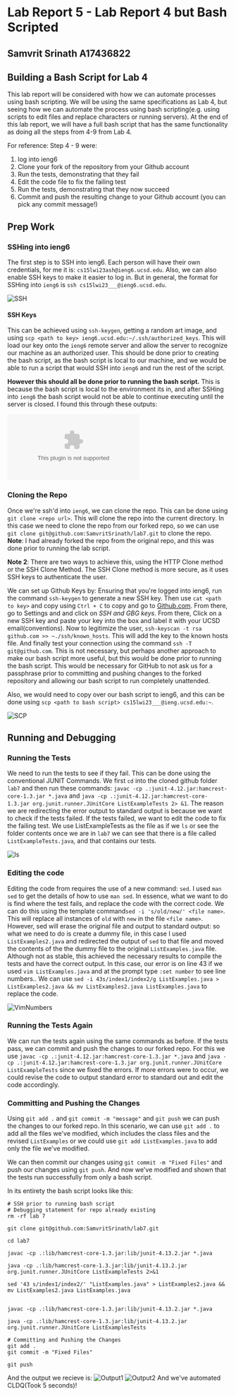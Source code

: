 # Lab Report 5 - Lab Report 4 but Bash Scripted
## Samvrit Srinath A17436822

## Building a Bash Script for Lab 4
This lab report will be considered with how we can automate processes using bash scripting. We will be using the same specifications as Lab 4, but seeing how we can automate the process using bash scripting(e.g. using scripts to edit files and replace characters or running servers). At the end of this lab report, we will have a full bash script that has the same functionality as doing all the steps from 4-9 from Lab 4. 

For reference: Step 4 - 9 were: 
1. log into ieng6
2. Clone your fork of the repository from your Github account
3. Run the tests, demonstrating that they fail
4. Edit the code file to fix the failing test
5. Run the tests, demonstrating that they now succeed
6. Commit and push the resulting change to your Github account (you can pick any commit message!)

## Prep Work

### SSHing into ieng6

The first step is to SSH into ieng6. Each person will have their own credentials, for me it is: 
`cs15lwi23ash@ieng6.ucsd.edu`. Also, we can also enable SSH keys to make it easier to log in. But in general, the format for SSHing into `ieng6` is 
`ssh cs15lwi23___@ieng6.ucsd.edu`. 

![SSH](Lab5Screenshots/SSH.png)
#### SSH Keys

This can be achieved using `ssh-keygen`, getting a random art image, and using `scp <path to key> ieng6.ucsd.edu:~/.ssh/authorized_keys`. This will load our key onto the `ieng6` remote server and allow the server to recognize our machine as an authorized user. This should be done prior to creating the bash script, as the bash script is local to our machine, and we would be able to run a script that would SSH into `ieng6` and run the rest of the script.	

**However this should all be done prior to running the bash script.** This is because the bash script is local to the environment its in, and after SSHing into `ieng6` the bash script would not be able to continue executing until the server is closed. I found this through these outputs:

![SSH](InsertImagehere.com)

### Cloning the Repo

Once we're ssh'd into `ieng6`, we can clone the repo. This can be done using `git clone <repo url>`. This will clone the repo into the current directory.
In this case we need to clone the repo from our forked repo, so we can use `git clone git@github.com:SamvritSrinath/lab7.git` to clone the repo. 
**Note**: I had already forked the repo from the original repo, and this was done prior to running the lab script. 

**Note 2**: There are two ways to achieve this, using the HTTP Clone method or the SSH Clone Method. The SSH Clone method is more secure, as it uses SSH keys to authenticate the user. 

We can set up Github Keys by: 
Ensuring that you're logged into ieng6, run the command `ssh-keygen` to generate a new SSH key. Then use `cat <path to key>` and copy using `Ctrl + C` to copy and go to [Github.com](github.com). From there, go to Settings and and click on *SSH and GBG keys*. From there, Click on a new SSH key and paste your key into the box and label it with your UCSD email(conventions). 
Now to legitimize the user, `ssh-keyscan -t rsa github.com >> ~./ssh/known_hosts`. This will add the key to the known hosts file.
And finally test your connection using the command `ssh -T git@github.com`. This is not necessary, but perhaps another approach to make our bash script more useful, but this would be done prior to running the bash script. This would be necessary for GitHub to not ask us for a passphrase prior to committing and pushing changes to the forked repository and allowing our bash script to run completely unattended.

Also, we would need to copy over our bash script to ieng6, and this can be done using `scp <path to bash script> cs15lwi23___@ieng.ucsd.edu:~`.

![SCP](Lab5Screenshots/SCP.png)

## Running and Debugging
### Running the Tests

We need to run the tests to see if they fail. This can be done using the conventional JUNIT Commands. We first `cd` into the cloned github folder `lab7` and then run these commands: `javac -cp .:junit-4.12.jar:hamcrest-core-1.3.jar *.java` and `java -cp .:junit-4.12.jar:hamcrest-core-1.3.jar org.junit.runner.JUnitCore ListExampleTests 2> &1`. The reason we are redirecting the error output to standard output is because we want to check if the tests failed. If the tests failed, we want to edit the code to fix the failing test. We use ListExampleTests as the file as if we `ls` or see the folder contents once we are in `lab7` we can see that there is a file called `ListExampleTests.java`, and that contains our tests. 

![ls](Lab5Screenshots/ls.png)

### Editing the code

Editing the code from requires the use of a new command: `sed`. I used `man sed` to get the details of how to use `man sed`. In essence, what we want to do is find where the test fails, and replace the code with the correct code. We can do this using the template command`sed -i 's/old/new/' <file name>`. This will replace all instances of `old` with `new` in the file `<file name>`. However, sed will erase the original file and output to standard output: so what we need to do is create a dummy file, in this case I used `ListExamples2.java` and redirected the output of `sed` to that file and moved the contents of the the dummy file to the original `ListExamples.java` file. Although not as stable, this achieved the necessary results to compile the tests and have the correct output.  In this case, our error is on line 43 if we used `vim ListExamples.java` and at the prompt type `:set number` to see line numbers..  We can use `sed -i 43s/index1/index2/g ListExamples.java > ListExamples2.java && mv ListExamples2.java ListExamples.java` to replace the code.

![VimNumbers](Lab5Screenshots/VimNumbers.png)

### Running the Tests Again

We can run the tests again using the same commands as before. If the tests pass, we can commit and push the changes to our forked repo. For this we use 
`javac -cp .:junit-4.12.jar:hamcrest-core-1.3.jar *.java` and `java -cp .:junit-4.12.jar:hamcrest-core-1.3.jar org.junit.runner.JUnitCore ListExampleTests` since we fixed the errors. If more errors were to occur, we could revise the code to output standard error to standard out and edit the code accordingly. 


### Committing and Pushing the Changes

Using `git add .` and `git commit -m "message"` and `git push` we can push the changes to our forked repo. In this scenario, we can use `git add .` to add all the files we've modified, which includes the class files and the revised `ListExamples` or we could use `git add ListExamples.java` to add only the file we've modified.

We can then commit our changes using `git commit -m "Fixed Files"` and push our changes using `git push`. And now we've modified and shown that the tests run successfully from only a bash script. 

In its entirety the bash script looks like this:

```
# SSH prior to running bash script
# Debugging statement for repo already existing
rm -rf lab 7

git clone git@github.com:SamvritSrinath/lab7.git

cd lab7

javac -cp .:lib/hamcrest-core-1.3.jar:lib/junit-4.13.2.jar *.java

java -cp .:lib/hamcrest-core-1.3.jar:lib/junit-4.13.2.jar org.junit.runner.JUnitCore ListExampleTests 2>&1

sed '43 s/index1/index2/' "ListExamples.java" > ListExamples2.java && mv ListExamples2.java ListExamples.java


javac -cp .:lib/hamcrest-core-1.3.jar:lib/junit-4.13.2.jar *.java

java -cp .:lib/hamcrest-core-1.3.jar:lib/junit-4.13.2.jar org.junit.runner.JUnitCore ListExamplesTests

# Committing and Pushing the Changes
git add .
git commit -m "Fixed Files"

git push
```
And the output we recieve is:
![Output1](Lab5Screenshots/Output1.png)
![Output2](Lab5Screenshots/Output2.png)
And we've automated CLDQ(Took 5 seconds)!


